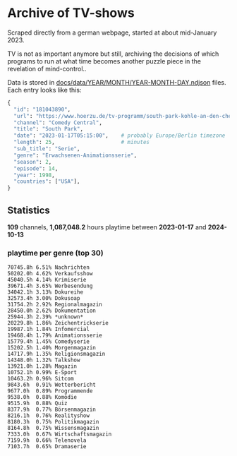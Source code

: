 # Archive of TV-shows

Scraped directly from a german webpage, started at about mid-January 2023.

TV is not as important anymore but still, archiving the decisions of which programs to run at what time
becomes another puzzle piece in the revelation of mind-control.. 

Data is stored in [docs/data/YEAR/MONTH/YEAR-MONTH-DAY.ndjson](docs/data/) files. 
Each entry looks like this:

```python
{
  "id": "181043890", 
  "url": "https://www.hoerzu.de/tv-programm/south-park-kohle-an-den-chefkoch/bid_181043890/", 
  "channel": "Comedy Central", 
  "title": "South Park", 
  "date": "2023-01-17T05:15:00",    # probably Europe/Berlin timezone 
  "length": 25,                     # minutes 
  "sub_title": "Serie", 
  "genre": "Erwachsenen-Animationsserie", 
  "season": 2, 
  "episode": 14, 
  "year": 1998, 
  "countries": ["USA"],
}
```

## Statistics

**109** channels, **1,087,048.2** hours playtime between **2023-01-17** and **2024-10-13**


### playtime per genre (top 30)

    70745.8h 6.51% Nachrichten
    50202.0h 4.62% Verkaufsshow
    45040.5h 4.14% Krimiserie
    39671.4h 3.65% Werbesendung
    34042.1h 3.13% Dokureihe
    32573.4h 3.00% Dokusoap
    31754.2h 2.92% Regionalmagazin
    28450.0h 2.62% Dokumentation
    25944.3h 2.39% *unknown*
    20229.8h 1.86% Zeichentrickserie
    19987.1h 1.84% Infomercial
    19468.4h 1.79% Animationsserie
    15779.4h 1.45% Comedyserie
    15202.5h 1.40% Morgenmagazin
    14717.9h 1.35% Religionsmagazin
    14348.0h 1.32% Talkshow
    13921.0h 1.28% Magazin
    10752.1h 0.99% E-Sport
    10463.2h 0.96% Sitcom
    9843.6h  0.91% Wetterbericht
    9677.0h  0.89% Programmende
    9538.0h  0.88% Komödie
    9515.9h  0.88% Quiz
    8377.9h  0.77% Börsenmagazin
    8216.1h  0.76% Realityshow
    8180.3h  0.75% Politikmagazin
    8164.8h  0.75% Wissensmagazin
    7333.0h  0.67% Wirtschaftsmagazin
    7159.9h  0.66% Telenovela
    7103.7h  0.65% Dramaserie
